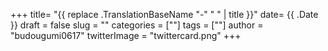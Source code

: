 +++
title= "{{ replace .TranslationBaseName "-" " " | title }}"
date= {{ .Date }}
draft = false
slug = ""
categories = [""]
tags = [""]
author = "budougumi0617"
twitterImage = "twittercard.png"
+++
